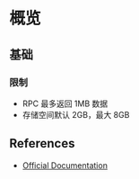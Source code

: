 # 概览

## 基础

### 限制

- RPC 最多返回 1MB 数据
- 存储空间默认 2GB，最大 8GB

## References

- [Official Documentation](https://coreos.com/etcd/docs/3.3.1/index.html)
